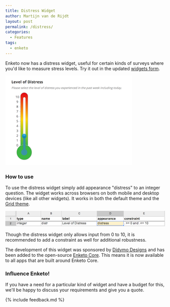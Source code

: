 ```yaml
---
title: Distress Widget
author: Martijn van de Rijdt
layout: post
permalink: /distress/
categories:
  - Features
tags:
  - enketo
---
```


Enketo now has a distress widget, useful for certain kinds of surveys where you'd like to measure stress levels. Try it out in the updated [widgets form](https://enke.to/widgets).

[![Distress Widget](../files/2014/06/distress.png "Distress widget")](https://enke.to/widgets)

### How to use

To use the distress widget simply add appearance "distress" to an integer question. The widget works across browsers on both mobile and desktop devices (like all other widgets). It works in both the default theme and the [Grid theme](/gorgeous-grid/).

![Distress Widget inXLSForm](../files/2014/06/distress_xls.png "Distress widget in XLSForm")

Though the distress widget only allows input from 0 to 10, it is recommended to add a constraint as well for additional robustness.

The development of this widget was sponsored by [Didymo Designs](http://www.didymodesigns.com.au/) and has been added to the open-source [Enketo Core](https://github.com/enketo/enketo-core). This means it is now available to all apps that are built around Enketo Core.

### Influence Enketo!

If you have a need for a particular kind of widget and have a budget for this, we'll be happy to discuss your requirements and give you a quote.

{% include feedback.md %}
